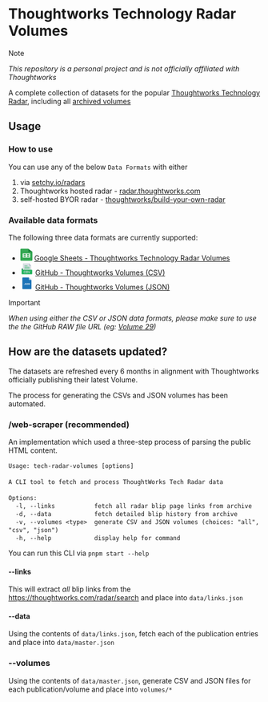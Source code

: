 # Thoughtworks Technology Radar Volumes

> [!NOTE]  
> _This repository is a personal project and is not officially affiliated with Thoughtworks_

A complete collection of datasets for the popular [Thoughtworks Technology Radar](https://www.thoughtworks.com/radar), including all [archived volumes](https://www.thoughtworks.com/radar/archive)

## Usage

### How to use
You can use any of the below `Data Formats` with either

1.  via [setchy.io/radars](https://setchy.io/radars)
2.  Thoughtworks hosted radar - [radar.thoughtworks.com](https://radar.thoughtworks.com/)
3.  self-hosted BYOR radar - [thoughtworks/build-your-own-radar](https://github.com/thoughtworks/build-your-own-radar)

### Available data formats

The following three data formats are currently supported:

-   <img src="./assets/google-sheets-icon.svg" width="24" height="24" alt="Google Sheets" /> [Google Sheets - Thoughtworks Technology Radar Volumes](https://docs.google.com/spreadsheets/d/1VRXOw7EUGBIeM8Khd5GFocxOWT59HRJtqs9-WbB61FI/edit?usp=sharing)
-   <img src="./assets/csv-icon.png" width="26" height="26" alt="CSV"></img> [GitHub - Thoughtworks Volumes (CSV)](https://github.com/setchy/thoughtworks-tech-radar-volumes/tree/main/volumes/csv)
-   <img src="./assets/json-icon.png" width="26" height="26" alt="JSON"></img> [GitHub - Thoughtworks Volumes (JSON)](https://github.com/setchy/thoughtworks-tech-radar-volumes/tree/main/volumes/json)

> [!IMPORTANT]
> _When using either the CSV or JSON data formats, please make sure to use the the GitHub RAW file URL (eg: [Volume 29](<https://raw.githubusercontent.com/setchy/thoughtworks-tech-radar-volumes/main/volumes/csv/Thoughtworks%20Technology%20Radar%20Volume%2029%20(Sep%202023).csv>))_

## How are the datasets updated?

The datasets are refreshed every 6 months in alignment with Thoughtworks officially publishing their latest Volume.

The process for generating the CSVs and JSON volumes has been automated.

### /web-scraper (recommended)

An implementation which used a three-step process of parsing the public HTML content.

```
Usage: tech-radar-volumes [options]

A CLI tool to fetch and process ThoughtWorks Tech Radar data

Options:
  -l, --links           fetch all radar blip page links from archive
  -d, --data            fetch detailed blip history from archive
  -v, --volumes <type>  generate CSV and JSON volumes (choices: "all", "csv", "json")
  -h, --help            display help for command
```

You can run this CLI via `pnpm start --help`

#### --links

This will extract _all_ blip links from the https://thoughtworks.com/radar/search and place into `data/links.json`

#### --data

Using the contents of `data/links.json`, fetch each of the publication entries and place into `data/master.json`

### --volumes

Using the contents of `data/master.json`, generate CSV and JSON files for each publication/volume and place into `volumes/*`
